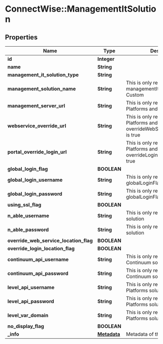 # ConnectWise::ManagementItSolution

## Properties
Name | Type | Description | Notes
------------ | ------------- | ------------- | -------------
**id** | **Integer** |  | [optional] 
**name** | **String** |  | 
**management_it_solution_type** | **String** |  | 
**management_solution_name** | **String** | This is only required when managementItSolutionType is Custom | [optional] 
**management_server_url** | **String** | This is only required for Level Platforms and Kaseya | [optional] 
**webservice_override_url** | **String** | This is only required for Level Platforms and Kaseya when overrideWebServiceLocationFlag is true | [optional] 
**portal_override_login_url** | **String** | This is only required for Level Platforms and Kaseya when overrideLoginLocationFlag is true | [optional] 
**global_login_flag** | **BOOLEAN** |  | [optional] 
**global_login_username** | **String** | This is only required when globalLoginFlag &#x3D; true | [optional] 
**global_login_password** | **String** | This is only required when globalLoginFlag &#x3D; true | [optional] 
**using_ssl_flag** | **BOOLEAN** |  | [optional] 
**n_able_username** | **String** | This is only required for N-Able solution | [optional] 
**n_able_password** | **String** | This is only required for N-Able solution | [optional] 
**override_web_service_location_flag** | **BOOLEAN** |  | [optional] 
**override_login_location_flag** | **BOOLEAN** |  | [optional] 
**continuum_api_username** | **String** | This is only required for Continuum solution | [optional] 
**continuum_api_password** | **String** | This is only required for Continuum solution | [optional] 
**level_api_username** | **String** | This is only required for Level Platforms solution | [optional] 
**level_api_password** | **String** | This is only required for Level Platforms solution | [optional] 
**level_var_domain** | **String** | This is only required for Level Platforms solution | [optional] 
**no_display_flag** | **BOOLEAN** |  | [optional] 
**_info** | [**Metadata**](Metadata.md) | Metadata of the entity | [optional] 


